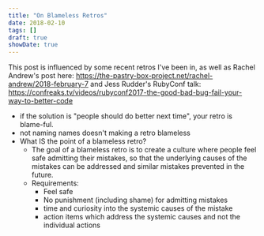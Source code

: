 ```yaml
---
title: "On Blameless Retros"
date: 2018-02-10
tags: []
draft: true
showDate: true
---
```

This post is influenced by some recent retros I've been in, as well as Rachel Andrew's post here: https://the-pastry-box-project.net/rachel-andrew/2018-february-7 and Jess Rudder's RubyConf talk: https://confreaks.tv/videos/rubyconf2017-the-good-bad-bug-fail-your-way-to-better-code

- if the solution is "people should do better next time", your retro is blame-ful.
- not naming names doesn't making a retro blameless
- What IS the point of a blameless retro?
	- The goal of a blameless retro is to create a culture where people feel safe admitting their mistakes, so that the underlying causes of the mistakes can be addressed and similar mistakes prevented in the future.
	- Requirements:
		- Feel safe
		- No punishment (including shame) for admitting mistakes
		- time and curiosity into the systemic causes of the mistake
		- action items which address the systemic causes and not the individual actions